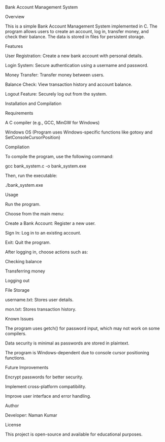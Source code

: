 Bank Account Management System

Overview

This is a simple Bank Account Management System implemented in C. The program allows users to create an account, log in, transfer money, and check their balance. The data is stored in files for persistent storage.

Features

User Registration: Create a new bank account with personal details.

Login System: Secure authentication using a username and password.

Money Transfer: Transfer money between users.

Balance Check: View transaction history and account balance.

Logout Feature: Securely log out from the system.

Installation and Compilation

Requirements

A C compiler (e.g., GCC, MinGW for Windows)

Windows OS (Program uses Windows-specific functions like gotoxy and SetConsoleCursorPosition)

Compilation

To compile the program, use the following command:

gcc bank_system.c -o bank_system.exe

Then, run the executable:

./bank_system.exe

Usage

Run the program.

Choose from the main menu:

Create a Bank Account: Register a new user.

Sign In: Log in to an existing account.

Exit: Quit the program.

After logging in, choose actions such as:

Checking balance

Transferring money

Logging out

File Storage

username.txt: Stores user details.

mon.txt: Stores transaction history.

Known Issues

The program uses getch() for password input, which may not work on some compilers.

Data security is minimal as passwords are stored in plaintext.

The program is Windows-dependent due to console cursor positioning functions.

Future Improvements

Encrypt passwords for better security.

Implement cross-platform compatibility.

Improve user interface and error handling.

Author

Developer: Naman Kumar

License

This project is open-source and available for educational purposes.